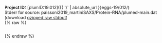 **Project ID:** [plumID:19.012]({{ '/' | absolute_url }}eggs-19/012/)  
Stderr for source:  paissoni2019_martiniSAXS/Protein-RNA/plumed-main.dat   
(download [gzipped raw stdout](plumed-main.dat.plumed_master.stdout.txt.gz))  
{% raw %}
<pre>
</pre>
{% endraw %}
